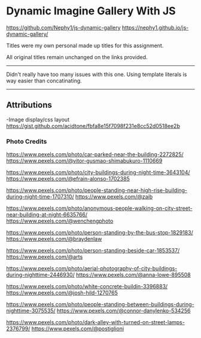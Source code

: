 # Dynamic Imagine Gallery With JS

https://github.com/Nephy1/js-dynamic-gallery
https://nephy1.github.io/js-dynamic-gallery/

Titles were my own personal made up titles for this assignment. 

All original titles remain unchanged on the links provided.

---

Didn't really have too many issues with this one. Using template literals is way easier than concatinating. 

---
## Attributions
-Image display/css layout
 https://gist.github.com/acidtone/fbfa8e15f7098f231e8cc52d0518ee2b

### Photo Credits
https://www.pexels.com/photo/car-parked-near-the-building-2272825/
https://www.pexels.com/@vitor-gusmao-shimabukuro-1110669

https://www.pexels.com/photo/city-buildings-during-night-time-3643104/
https://www.pexels.com/@efrain-alonso-1702385

https://www.pexels.com/photo/people-standing-near-high-rise-building-during-night-time-1707310/
https://www.pexels.com/@zaib

https://www.pexels.com/photo/anonymous-people-walking-on-city-street-near-building-at-night-6635766/
https://www.pexels.com/@wenchengphoto

https://www.pexels.com/photo/person-standing-by-the-bus-stop-1829183/
https://www.pexels.com/@braydenlaw

https://www.pexels.com/photo/person-standing-beside-car-1853537/
https://www.pexels.com/@arts

https://www.pexels.com/photo/aerial-photography-of-city-buildings-during-nighttime-2446930/
https://www.pexels.com/@anna-lowe-895508

https://www.pexels.com/photo/white-concrete-buildin-3396883/
https://www.pexels.com/@josh-hild-1270765

https://www.pexels.com/photo/people-standing-between-buildings-during-nighttime-3075535/
https://www.pexels.com/@connor-danylenko-534256

https://www.pexels.com/photo/dark-alley-with-turned-on-street-lamps-2376799/
https://www.pexels.com/@postiglioni
